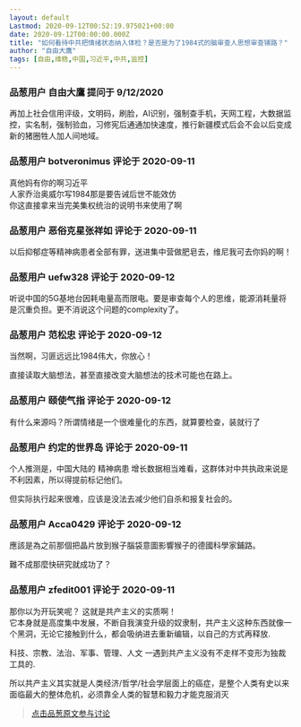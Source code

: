 ```yaml
---
layout: default
Lastmod: 2020-09-12T00:52:19.975021+00:00
date: 2020-09-12T00:00:00.000Z
title: "如何看待中共把情绪状态纳入体检？是否是为了1984式的脑审查人思想审查铺路？"
author: "自由大鷹"
tags: [自由,维稳,中国,习近平,中共,监控]
---
```



### 品葱用户 **自由大鷹** 提问于 9/12/2020
    
再加上社会信用评级，文明码，刷脸，AI识别，强制查手机，天网工程，大数据监控，实名制，强制验血，习修宪后通通加快速度，推行新疆模式后会不会以后变成新的猪圈牲人加人间地域。
    
                

### 品葱用户 **botveronimus** 评论于 2020-09-11
        
真他妈有你的啊习近平  
人家乔治奥威尔写1984那是要告诫后世不能效仿  
你这直接拿来当完美集权统治的说明书来使用了啊
        
                

### 品葱用户 **恶俗克星张祥如** 评论于 2020-09-11
        
以后抑郁症等精神病患者全部有罪，送进集中营做肥皂去，维尼我可去你妈的啊！
        
                

### 品葱用户 **uefw328** 评论于 2020-09-12
        
听说中国的5G基地台因耗电量高而限电。要是审查每个人的思维，能源消耗量将是沉重负担。更不消说这个问题的complexity了。
        
                

### 品葱用户 **范松忠** 评论于 2020-09-12
        
当然啊，习匪远远比1984伟大，你放心！  
  
直接读取大脑想法，甚至直接改变大脑想法的技术可能也在路上。
        
                

### 品葱用户 **颐使气指** 评论于 2020-09-12
        
有什么来源吗？所谓情绪是一个很难量化的东西，就算要检查，装就行了
        
                

### 品葱用户 **约定的世界岛** 评论于 2020-09-11
        
个人推测是，中国大陆的 精神病患 增长数据相当难看，这群体对中共执政来说是不利因素，所以得提前标记他们。  
  
但实际执行起来很难，应该是没法去减少他们自杀和报复社会的。
        
                

### 品葱用户 **Acca0429** 评论于 2020-09-12
        
應該是為之前那個把晶片放到猴子腦袋意圖影響猴子的德國科學家鋪路。  
  
難不成那麼快研究就成功了？
        
                

### 品葱用户 **zfedit001** 评论于 2020-09-11
        
那你以为开玩笑呢？ 这就是共产主义的实质啊！  
它本身就是高度集中发展，不断自我演变升级的奴隶制，共产主义这种东西就像一个黑洞，无论它接触到什么，都会吸纳进去重新编辑，以自己的方式再释放.  
  
科技、宗教、法治、军事、管理、人文 一遇到共产主义没有不走样不变形为独裁工具的.  
  
所以共产主义其实就是人类经济/哲学/社会学层面上的癌症，是整个人类有史以来面临最大的整体危机，必须靠全人类的智慧和毅力才能克服消灭
        
                





> [点击品葱原文参与讨论](https://pincong.rocks/question/30871)

